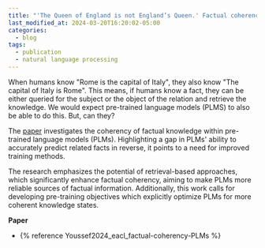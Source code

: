 ```yaml
---
title: "'The Queen of England is not England’s Queen.' Factual coherency of PLMs at EACL'24"
last_modified_at: 2024-03-20T16:20:02-05:00
categories:
  - blog
tags:
  - publication
  - natural language processing
---
```


When humans know "Rome is the capital of Italy", they also know "The capital of Italy is Rome". This means, if humans know a fact, they can be either queried for the subject or the object of the relation and retrieve the knowledge. We would expect pre-trained language models (PLMS) to also be able to do this. But, can they?

The [paper](https://aclanthology.org/2024.findings-eacl.155/) investigates the coherency of factual knowledge within pre-trained language models (PLMs). Highlighting a gap in PLMs' ability to accurately predict related facts in reverse, it points to a need for improved training methods.

The research emphasizes the potential of retrieval-based approaches, which significantly enhance factual coherency, aiming to make PLMs more reliable sources of factual information. Additionally, this work calls for developing pre-training objectives which explicitly optimize PLMs for more coherent knowledge states.

**Paper**
<ul class="key_pubs single_pub">
<li> {% reference Youssef2024_eacl_factual-coherency-PLMs %}</li>
</ul>

<!-- <iframe width="320" height="180"
        src="https://www.youtube.com/embed/GfQQFQ62SLU"
        frameborder="0"
        allow="autoplay; encrypted-media"
        allowfullscreen></iframe>
 -->



